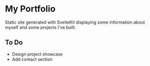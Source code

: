 # My Portfolio

Static site generated with SvelteKit displaying some information about myself and some projects I've
built.

## To Do

- Design project showcase
- Add contact section
